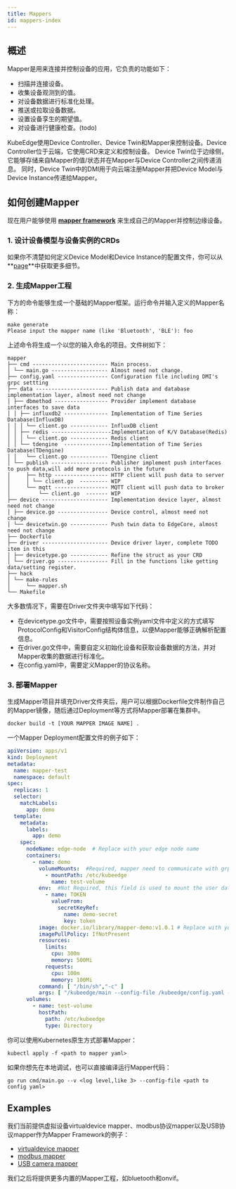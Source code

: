 ```yaml
---
title: Mappers 
id: mappers-index
---
```


## 概述
Mapper是用来连接并控制设备的应用，它负责的功能如下：

- 扫描并连接设备。
- 收集设备观测到的值。
- 对设备数据进行标准化处理。
- 推送或拉取设备数据。
- 设置设备孪生的期望值。
- 对设备进行健康检查。(todo)

KubeEdge使用Device Controller、Device Twin和Mapper来控制设备。Device Controller位于云端，它使用CRD来定义和控制设备。
Device Twin位于边缘侧，它能够存储来自Mapper的值/状态并在Mapper与Device Controller之间传递消息。
同时，Device Twin中的DMI用于向云端注册Mapper并把Device Model与Device Instance传递给Mapper。

## 如何创建Mapper
现在用户能够使用 **[mapper framework](../mapper-framework)** 来生成自己的Mapper并控制边缘设备。
### 1. 设计设备模型与设备实例的CRDs
如果你不清楚如何定义Device Model和Device Instance的配置文件，你可以从**[page](https://github.com/kubeedge/kubeedge/blob/master/docs/proposals/device-crd-v1beta1.md)**中获取更多细节。
### 2. 生成Mapper工程
下方的命令能够生成一个基础的Mapper框架。运行命令并输入定义的Mapper名称：
```shell
make generate
Please input the mapper name (like 'Bluetooth', 'BLE'): foo
```
上述命令将生成一个以您的输入命名的项目。文件树如下：
```
mapper
├── cmd ------------------------ Main process.
│ └── main.go ------------------ Almost need not change.
├── config.yaml ---------------- Configuration file including DMI's grpc settting
├── data ----------------------- Publish data and database implementation layer, almost need not change
│ ├── dbmethod ----------------- Provider implement database interfaces to save data
│ │ ├── influxdb2 -------------- Implementation of Time Series Database(InfluxDB)
│ │ │ └── client.go ------------ InfluxDB client
│ │ ├── redis -------------------Implementation of K/V Database(Redis)
│ │ │ └── client.go ------------ Redis client
│ │ └── tdengine  ---------------Implementation of Time Series Database(TDengine)
│ │   └── client.go ------------ TDengine client
│ └── publish ------------------ Publisher implement push interfaces to push data,will add more protocols in the future
│     ├── http ----------------- HTTP client will push data to server
│     │ └── client.go  --------- WIP
│     └── mqtt ----------------- MQTT client will push data to broker
│         └── client.go  ------- WIP
├── device --------------------- Implementation device layer, almost need not change
│ ├── device.go ---------------- Device control, almost need not change
│ └── devicetwin.go ------------ Push twin data to EdgeCore, almost need not change
├── Dockerfile
├── driver --------------------- Device driver layer, complete TODO item in this 
│ ├── devicetype.go ------------ Refine the struct as your CRD
│ └── driver.go ---------------- Fill in the functions like getting data/setting register.
├── hack
│ └── make-rules
│     └── mapper.sh
└── Makefile
```

大多数情况下，需要在Driver文件夹中填写如下代码：
- 在devicetype.go文件中，需要按照设备实例yaml文件中定义的方式填写ProtocolConfig和VisitorConfig结构体信息，以便Mapper能够正确解析配置信息。
- 在driver.go文件中，需要自定义初始化设备和获取设备数据的方法，并对Mapper收集的数据进行标准化。
- 在config.yaml中，需要定义Mapper的协议名称。

### 3. 部署Mapper
生成Mapper项目并填充Driver文件夹后，用户可以根据Dockerfile文件制作自己的Mapper镜像，随后通过Deployment等方式将Mapper部署在集群中。
```shell
docker build -t [YOUR MAPPER IMAGE NAME] .
```

一个Mapper Deployment配置文件的例子如下：
```yaml
apiVersion: apps/v1
kind: Deployment
metadata:
  name: mapper-test
  namespace: default
spec:
  replicas: 1
  selector:
    matchLabels:
      app: demo
  template:
    metadata:
      labels:
        app: demo
    spec:
      nodeName: edge-node  # Replace with your edge node name
      containers:
        - name: demo
          volumeMounts:  #Required, mapper need to communicate with grpcclient
            - mountPath: /etc/kubeedge
              name: test-volume  
          env:  #Not Required, this field is used to mount the user database key
            - name: TOKEN   
              valueFrom:
                secretKeyRef:
                  name: demo-secret
                  key: token
          image: docker.io/library/mapper-demo:v1.0.1 # Replace with your mapper image name
          imagePullPolicy: IfNotPresent
          resources:
            limits:
              cpu: 300m
              memory: 500Mi
            requests:
              cpu: 100m
              memory: 100Mi
          command: [ "/bin/sh","-c" ]
          args: [ "/kubeedge/main --config-file /kubeedge/config.yaml --v 4" ]
      volumes:
        - name: test-volume
          hostPath:
            path: /etc/kubeedge
            type: Directory
```

你可以使用Kubernetes原生方式部署Mapper：
```shell
kubectl apply -f <path to mapper yaml>
```
如果你想先在本地调试，也可以直接编译运行Mapper代码：

```shell
go run cmd/main.go --v <log level,like 3> --config-file <path to config yaml>
```

## Examples
我们当前提供虚拟设备virtualdevice mapper、modbus协议mapper以及USB协议mapper作为Mapper Framework的例子：

- [virtualdevice mapper](https://github.com/kubeedge/mappers-go/pull/112)
- [modbus mapper](https://github.com/kubeedge/mappers-go/pull/113)
- [USB camera mapper](https://github.com/kubeedge/mappers-go/tree/main/mappers/kubeedge-v1.15.0/usbcamera-dmi)

我们之后将提供更多内置的Mapper工程，如bluetooth和onvif。
